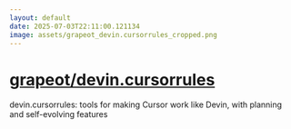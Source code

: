 ```yaml
---
layout: default
date: 2025-07-03T22:11:00.121134
image: assets/grapeot_devin.cursorrules_cropped.png
---
```


# [grapeot/devin.cursorrules](https://github.com/grapeot/devin.cursorrules)

devin.cursorrules: tools for making Cursor work like Devin, with planning and self-evolving features

